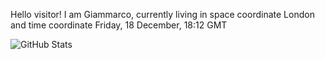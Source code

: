 Hello visitor! I am Giammarco, currently living in space coordinate London and time coordinate Friday, 18 December, 18:12 GMT

![GitHub Stats](https://github-readme-stats.vercel.app/api?username=grcasanova)
